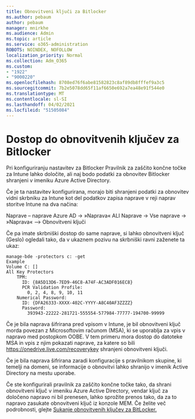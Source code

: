 ```yaml
---
title: Obnovitveni ključi za Bitlocker
ms.author: pebaum
author: pebaum
manager: mnirkhe
ms.audience: Admin
ms.topic: article
ms.service: o365-administration
ROBOTS: NOINDEX, NOFOLLOW
localization_priority: Normal
ms.collection: Adm_O365
ms.custom:
- "1922"
- "9000220"
ms.openlocfilehash: 8708ed76f6abe81582823c8af89db8fffef9a3c5
ms.sourcegitcommit: 7b2e5078dd65f11af6650e692a7ea48e91f544e0
ms.translationtype: MT
ms.contentlocale: sl-SI
ms.lasthandoff: 04/02/2021
ms.locfileid: "51505084"
---
```

# <a name="accessing-bitlocker-recovery-keys"></a>Dostop do obnovitvenih ključev za Bitlocker

Pri konfiguriranju nastavitev za Bitlocker Pravilnik za zaščito končne točke za Intune lahko določite, ali naj bodo podatki za obnovitev Bitlocker shranjeni v imeniku Azure Active Directory.

Če je ta nastavitev konfigurirana, morajo biti shranjeni podatki za obnovitev vidni skrbniku za Intune kot del podatkov zapisa naprave v reji naprav storitve Intune na dva načina:

Naprave – naprave Azure AD -> »Naprava« ALI Naprave -> Vse naprave -> »Naprava« –> Obnovitveni ključi

Če pa imate skrbniški dostop do same naprave, si lahko obnovitveni ključ (Geslo) ogledali tako, da v ukaznem pozivu na skrbniški ravni zaženete ta ukaz:

```
manage-bde -protectors c: -get
Example
Volume C: []
All Key Protectors
    TPM:
      ID: {8A5D13D6-7ED9-46C8-A74F-AC3ADF016EC8}
      PCR Validation Profile:
        0, 2, 4, 8, 9, 10, 11
    Numerical Password:
      ID: {DFA26333-XXXX-402C-YYYY-A8C40AF3ZZZZ}
      Password:
        393943-22222-281721-555554-577984-77777-194700-99999
```
Če je bila naprava šifrirana pred vpisom v Intune, je bil obnovitveni ključ morda povezan z Microsoftovim računom (MSA), ki se uporablja za vpis v napravo med postopkom OOBE. V tem primeru mora dostop do datoteke MSA in vpis z njim pokazati naprave, za katere so bili  https://onedrive.live.com/recoverykey shranjeni obnovitveni ključi.
 
Če je bila naprava šifrirana zaradi konfiguracije s pravilnikom skupine, ki temelji na domeni, se informacije o obnovitvi lahko shranijo v imenik Active Directory na mestu uporabe.

Če ste konfigurirali pravilnik za zaščito končne točke tako, da shrani obnovitveni ključ v imeniku Azure Active Directory, vendar ključ za določeno napravo ni bil prenesen, lahko sprožite prenos tako, da za to napravo zasukate obnovitveni ključ iz konzole MEM. Če želite več podrobnosti, glejte [Sukanje obnovitvenih ključev za BitLocker.](https://docs.microsoft.com/mem/intune/protect/encrypt-devices#view-details-for-recovery-keys)

